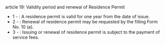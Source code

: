 article 19: Validity period and renewal of Residence Permit

<ul>
			<li>1 - : A residence permit is valid for one year from the date of issue.<ul>
			</ul></li>			<li>2 - : Renewal of residence permit may be requested by the filling Form No. 10 (a).<ul>
			</ul></li>			<li>3 - : Issuing or renewal of residence permit is subject to the payment of service fees.<ul>
			</ul></li></ul>